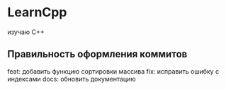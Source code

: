 # LearnCpp
изучаю С++


## Правильность оформления коммитов

feat: добавить функцию сортировки массива
fix: исправить ошибку с индексами
docs: обновить документацию
